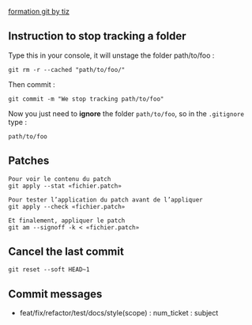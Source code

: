 [formation git by tiz](https://docs.google.com/document/d/1sdcLaShlhdRFxO9j4ea9Bw3LrYUGpF8zrOHUM6dmA0w/edit#)

## Instruction to stop tracking a folder
Type this in your console, it will unstage the folder path/to/foo :
```
git rm -r --cached "path/to/foo/"
```


Then commit :
```
git commit -m "We stop tracking path/to/foo"
```


Now you just need to **ignore** the folder ```path/to/foo```, so in the ```.gitignore``` type :
```
path/to/foo
```

## Patches
```
Pour voir le contenu du patch
git apply --stat «fichier.patch»

Pour tester l’application du patch avant de l’appliquer
git apply --check «fichier.patch»

Et finalement, appliquer le patch
git am --signoff -k < «fichier.patch»
```

## Cancel the last commit
```
git reset --soft HEAD~1
```

## Commit messages
- feat/fix/refactor/test/docs/style(scope) : num_ticket : subject